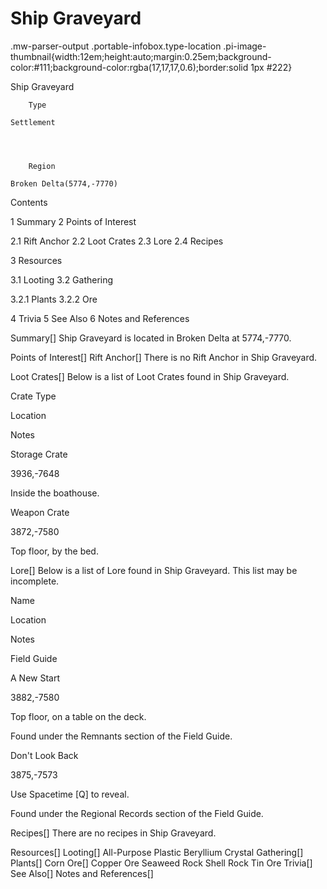# Ship Graveyard

.mw-parser-output .portable-infobox.type-location .pi-image-thumbnail{width:12em;height:auto;margin:0.25em;background-color:#111;background-color:rgba(17,17,17,0.6);border:solid 1px #222}

Ship Graveyard

	

	
		Type
	
	Settlement



	
		Region
	
	Broken Delta(5774,-7770)




Contents

1 Summary
2 Points of Interest

2.1 Rift Anchor
2.2 Loot Crates
2.3 Lore
2.4 Recipes


3 Resources

3.1 Looting
3.2 Gathering

3.2.1 Plants
3.2.2 Ore




4 Trivia
5 See Also
6 Notes and References



Summary[]
Ship Graveyard is located in Broken Delta at 5774,-7770.

Points of Interest[]
Rift Anchor[]
There is no Rift Anchor in Ship Graveyard.

Loot Crates[]
Below is a list of Loot Crates found in Ship Graveyard.



Crate Type

Location

Notes


Storage Crate

3936,-7648

Inside the boathouse.


Weapon Crate

3872,-7580

Top floor, by the bed.


Lore[]
Below is a list of Lore found in Ship Graveyard. This list may be incomplete.



Name

Location

Notes

Field Guide


A New Start

3882,-7580

Top floor, on a table on the deck.

Found under the Remnants section of the Field Guide.


Don't Look Back

3875,-7573

Use Spacetime [Q] to reveal.

Found under the Regional Records section of the Field Guide.


Recipes[]
There are no recipes in Ship Graveyard.

Resources[]
Looting[]
All-Purpose Plastic
Beryllium Crystal
Gathering[]
Plants[]
Corn
Ore[]
Copper Ore
Seaweed Rock
Shell Rock
Tin Ore
Trivia[]
See Also[]
Notes and References[]
